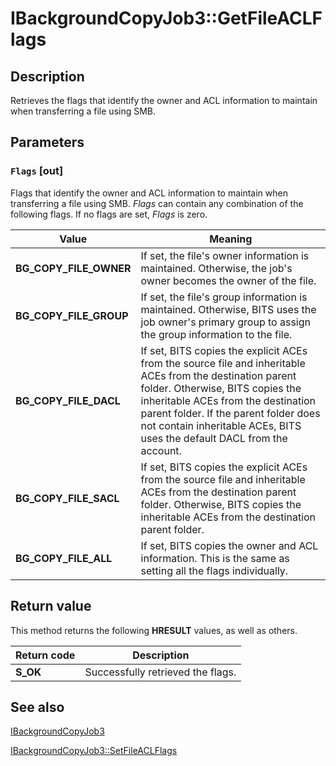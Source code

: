# IBackgroundCopyJob3::GetFileACLFlags

## Description

Retrieves the flags that identify the owner and ACL information to maintain when transferring a file using SMB.

## Parameters

### `Flags` [out]

Flags that identify the owner and ACL information to maintain when transferring a file using SMB. *Flags* can contain any combination of the following flags. If no flags are set, *Flags* is zero.

| Value | Meaning |
| --- | --- |
| **BG_COPY_FILE_OWNER** | If set, the file's owner information is maintained. Otherwise, the job's owner becomes the owner of the file. |
| **BG_COPY_FILE_GROUP** | If set, the file's group information is maintained. Otherwise, BITS uses the job owner's primary group to assign the group information to the file. |
| **BG_COPY_FILE_DACL** | If set, BITS copies the explicit ACEs from the source file and inheritable ACEs from the destination parent folder. Otherwise, BITS copies the inheritable ACEs from the destination parent folder. If the parent folder does not contain inheritable ACEs, BITS uses the default DACL from the account. |
| **BG_COPY_FILE_SACL** | If set, BITS copies the explicit ACEs from the source file and inheritable ACEs from the destination parent folder. Otherwise, BITS copies the inheritable ACEs from the destination parent folder. |
| **BG_COPY_FILE_ALL** | If set, BITS copies the owner and ACL information. This is the same as setting all the flags individually. |

## Return value

This method returns the following **HRESULT** values, as well as others.

| Return code | Description |
| --- | --- |
| ****S_OK**** | Successfully retrieved the flags. |

## See also

[IBackgroundCopyJob3](https://learn.microsoft.com/windows/desktop/api/bits2_0/nn-bits2_0-ibackgroundcopyjob3)

[IBackgroundCopyJob3::SetFileACLFlags](https://learn.microsoft.com/windows/desktop/api/bits2_0/nf-bits2_0-ibackgroundcopyjob3-setfileaclflags)